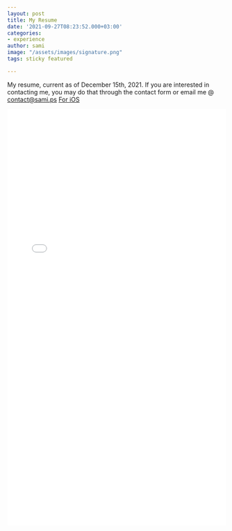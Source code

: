 ```yaml
---
layout: post
title: My Resume
date: '2021-09-27T08:23:52.000+03:00'
categories:
- experience
author: sami
image: "/assets/images/signature.png"
tags: sticky featured

---
```

My resume, current as of December 15th, 2021.  If you are interested in contacting me, you may do that through the contact form or email me @ contact@sami.ps [For iOS](../assets/files/resume.pdf)

<embed src="/assets/files/resume.pdf" type="application/pdf" style="width: 100%; height: 100vw"/>